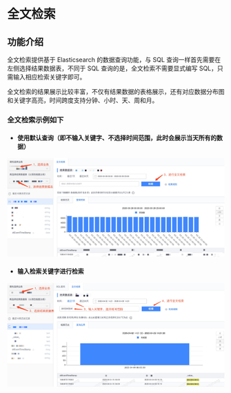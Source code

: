 # 全文检索

## 功能介绍

全文检索提供基于 Elasticsearch 的数据查询功能，与 SQL 查询一样首先需要在左侧选择结果数据表，不同于 SQL 查询的是，全文检索不需要显式编写 SQL，只需输入相应检索关键字即可。

全文检索的结果展示比较丰富，不仅有结果数据的表格展示，还有对应数据分布图和关键字高亮，时间跨度支持分钟、小时、天、周和月。

### 全文检索示例如下

- #### 使用默认查询（即不输入关键字、不选择时间范围，此时会展示当天所有的数据）

![](../../../assets/datalab/es_default_query.png)

- #### 输入检索关键字进行检索

![](../../../assets/datalab/es_query.png)